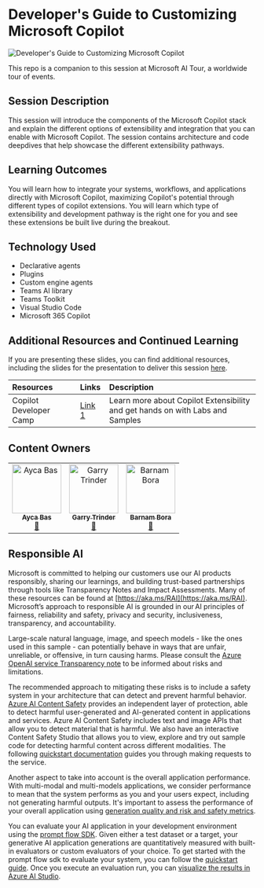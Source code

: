 <!--
To help prepare content for AI Tour, please use this template repository for organizing your sessions and preparing the content for future presentors.
1. Update this readme with the todo's listed below
2. The src folder has been created for all development tasks when creating this session
3. The Lab folder is in-person and async participation with content, please update this folder with instructions for participants to follow along.
4. The Presenter Notes folder is the train the trainer section. Here add any slide decks, demo videos, and other content as needed. This page has a rough layout to provide ideas but can be edited as needed.
5. If you are taking advantage of the static front end site, edit the content in the _config.yml file as needed (specifically the title and description)
 -->
# Developer's Guide to Customizing Microsoft Copilot

![Developer's Guide to Customizing Microsoft Copilot](https://github.com/user-attachments/assets/fcec3359-83e7-4ec7-849d-079cd677fcfa)

This repo is a companion to this session at Microsoft AI Tour, a worldwide tour of events.

## Session Description

This session will introduce the components of the Microsoft Copilot stack and explain the different options of extensibility and integration that you can enable with Microsoft Copilot. The session contains architecture and code deepdives that help showcase the different extensibility pathways.

## Learning Outcomes
You will learn how to integrate your systems, workflows, and applications directly with Microsoft Copilot, maximizing Copilot's potential through different types of copilot extensions. You will learn which type of extensibility and development pathway is the right one for you and see these extensions be built live during the breakout.

## Technology Used
- Declarative agents
- Plugins
- Custom engine agents
- Teams AI library
- Teams Toolkit
- Visual Studio Code
- Microsoft 365 Copilot

## Additional Resources and Continued Learning

If you are presenting these slides, you can find additional resources, including the slides for the presentation to deliver this session [here](/session-delivery-resources/README.md).

| Resources          | Links                             | Description        |
|:-------------------|:----------------------------------|:-------------------|
| Copilot Developer Camp  | [Link 1](https://aka.ms/copilotdevcamp) | Learn more about Copilot Extensibility and get hands on with Labs and Samples|


## Content Owners

<!-- ALL-CONTRIBUTORS-LIST:START - Do not remove or modify this section -->

<table>
<tr>
    <td align="center"><a href="http://learnanalytics.microsoft.com">
        <img src="https://github.com/aycabas.png" width="100px;" alt="Ayca Bas"/><br />
        <sub><b>Ayca Bas
</b></sub></a><br />
            <a href="https://github.com/aycabas" title="talk">📢</a> 
    </td>
    <td align="center"><a href="http://learnanalytics.microsoft.com">
        <img src="https://github.com/garrytrinder.png" width="100px;" alt="Garry Trinder"/><br />
        <sub><b>Garry Trinder
</b></sub></a><br />
            <a href="https://github.com/garrytrinder" title="talk">📢</a> 
    </td>
    <td align="center"><a href="http://learnanalytics.microsoft.com">
        <img src="https://github.com/barnam-bora.png" width="100px;" alt="Barnam Bora"/><br />
        <sub><b>Barnam Bora
</b></sub></a><br />
            <a href="https://github.com/barnam-bora" title="talk">📢</a> 
    </td>
</tr></table>

<!-- ALL-CONTRIBUTORS-LIST:END -->

## Responsible AI 

Microsoft is committed to helping our customers use our AI products responsibly, sharing our learnings, and building trust-based partnerships through tools like Transparency Notes and Impact Assessments. Many of these resources can be found at [https://aka.ms/RAI](https://aka.ms/RAI).
Microsoft’s approach to responsible AI is grounded in our AI principles of fairness, reliability and safety, privacy and security, inclusiveness, transparency, and accountability.

Large-scale natural language, image, and speech models - like the ones used in this sample - can potentially behave in ways that are unfair, unreliable, or offensive, in turn causing harms. Please consult the [Azure OpenAI service Transparency note](https://learn.microsoft.com/legal/cognitive-services/openai/transparency-note?tabs=text) to be informed about risks and limitations.

The recommended approach to mitigating these risks is to include a safety system in your architecture that can detect and prevent harmful behavior. [Azure AI Content Safety](https://learn.microsoft.com/azure/ai-services/content-safety/overview) provides an independent layer of protection, able to detect harmful user-generated and AI-generated content in applications and services. Azure AI Content Safety includes text and image APIs that allow you to detect material that is harmful. We also have an interactive Content Safety Studio that allows you to view, explore and try out sample code for detecting harmful content across different modalities. The following [quickstart documentation](https://learn.microsoft.com/azure/ai-services/content-safety/quickstart-text?tabs=visual-studio%2Clinux&pivots=programming-language-rest) guides you through making requests to the service.

Another aspect to take into account is the overall application performance. With multi-modal and multi-models applications, we consider performance to mean that the system performs as you and your users expect, including not generating harmful outputs. It's important to assess the performance of your overall application using [generation quality and risk and safety metrics](https://learn.microsoft.com/azure/ai-studio/concepts/evaluation-metrics-built-in).

You can evaluate your AI application in your development environment using the [prompt flow SDK](https://microsoft.github.io/promptflow/index.html). Given either a test dataset or a target, your generative AI application generations are quantitatively measured with built-in evaluators or custom evaluators of your choice. To get started with the prompt flow sdk to evaluate your system, you can follow the [quickstart guide](https://learn.microsoft.com/azure/ai-studio/how-to/develop/flow-evaluate-sdk). Once you execute an evaluation run, you can [visualize the results in Azure AI Studio](https://learn.microsoft.com/azure/ai-studio/how-to/evaluate-flow-results).
